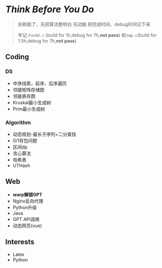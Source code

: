 # *Think Before You Do*

>别刷题了，先把算法整明白
>先动脑
>把完成时间、debug时间记下来
 
>牢记 `FuckU.c` (build for 1h,debug for 7h,**not pass**)
>和`tmp.c`(build for 1.5h,debug for 7h,**not pass**)

## Coding

### DS

* 中序线索，前序、后序遍历
* 邻接矩阵存储图
* 邻接表存图
* Kruskal最小生成树
* Prim最小生成树

### Algorithm

* 动态规划-最长子序列+二分查找
* 0/1背包问题
* 区间dp
* 贪心算法
* 哈希表
* UTHash

## Web

* **warp解锁GPT**
* Nginx反向代理
* Python升级
* Java
* GPT API调用
* 动态网页(vue)

## Interests

* Latex
* Python
